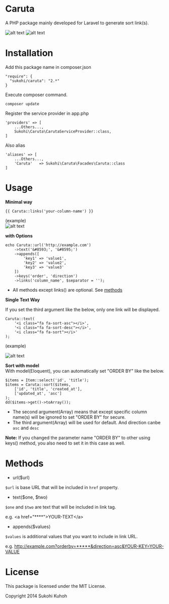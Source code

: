 Caruta
=====

A PHP package mainly developed for Laravel to generate sort link(s).

![alt text](http://i.imgur.com/qT8TjJn.png)
![alt text](http://i.imgur.com/5RerRSA.png)  

Installation
====

Add this package name in composer.json

    "require": {
      "sukohi/caruta": "2.*"
    }

Execute composer command.

    composer update

Register the service provider in app.php

    'providers' => [
        ...Others...,  
        Sukohi\Caruta\CarutaServiceProvider::class,
    ]

Also alias

    'aliases' => [
        ...Others...,  
        'Caruta'   => Sukohi\Caruta\Facades\Caruta::class
    ]

Usage
====
**Minimal way**  
    
    {{ Caruta::links('your-column-name') }}
    
(example)  
![alt text](http://i.imgur.com/qT8TjJn.png)  

**with Options**

    echo Caruta::url('http://example.com')  
        ->text('&#8593;', '&#8595;')  
        ->appends([
			'key1' => 'value1',  
			'key2' => 'value2',  
			'key3' => 'value3'  
		])
		->keys('order', 'direction')
		->links('column_name', $separator = ''); 

* All methods except links() are optional. See [methods](#methods)

**Single Text Way**  

If you set the third argument like the below, only one link will be displayed.  

    Caruta::text(
        '<i class="fa fa-sort-asc"></i>',  
        '<i class="fa fa-sort-desc"></i>',  
        '<i class="fa fa-sort"></i>'
    );

(example)

![alt text](http://i.imgur.com/5RerRSA.png)  

**Sort with model**  
With model(Eloquent), you can automatically set "ORDER BY" like the below.

	$items = Item::select('id', 'title');
	$items = Caruta::sort($items, 
	    ['id', 'title', 'created_at'], 
	    ['updated_at', 'asc']
	);
	dd($items->get()->toArray());
	
* The second argument(Array) means that except specific column name(s) will be ignored to set "ORDER BY" for secure.   
* The third argument(Array) will be used for default. And direction canbe `asc` and `desc`
  
**Note:** If you changed the parameter name "ORDER BY" to other using keys() method, you also need to set it in this case as well.

Methods<a name="methods">
====

* url($url)

`$url` is base URL that will be included in `href` property.

* text($one, $two)

`$one` and `$two` are text that will be included in link tag.

e.g. &lt;a href="****"&gt;YOUR-TEXT&lt;/a&gt;

* appends($values)

`$values` is additional values that you want to include in link URL.

e.g. http://example.com?orderby=*****&direction=asc&YOUR-KEY=YOUR-VALUE

License
====
This package is licensed under the MIT License.

Copyright 2014 Sukohi Kuhoh